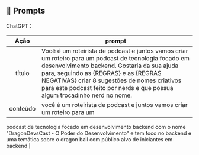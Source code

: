 ## 🧠 Prompts


ChatGPT：

|   Ação   | prompt                                                                                                                                                                                                                                                                         |
| :------: | ------------------------------------------------------------------------------------------------------------------------------------------------------------------------------------------------------------------------------------------------------------------------------ |
|  título  | Você é um roteirista de podcast e juntos vamos criar um roteiro para um podcast de tecnologia focado em desenvolvimento backend. Gostaria da sua ajuda para, seguindo as {REGRAS} e as {REGRAS NEGATIVAS} criar 8 sugestões de nomes criativos para este podcast feito por nerds e que possua algum trocadinho nerd no nome.                                                        |
| conteúdo | você é um roteirista de podcast e juntos vamos criar um roteiro para um
podcast de tecnologia focado em desenvolvimento backend com o nome "DragonDevsCast - O Poder do Desenvolvimento" e tem foco no backend e uma temática sobre 
o dragon ball com público alvo de iniciantes em backend                                                        |


